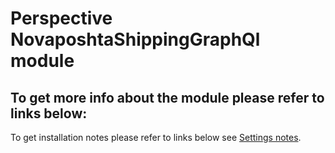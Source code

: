 # Perspective NovaposhtaShippingGraphQl module

## To get more info about the module please refer to links below:

To get installation notes please refer to links below see [Settings notes](https://docs.google.com/document/d/13Wu0BuIDBrVE8eWhdHkSYX2eN1fRHBSKhywzR6VmW9U/edit?usp=sharing).
